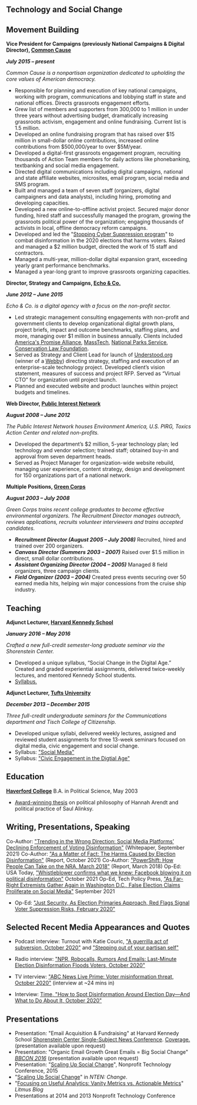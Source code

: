 ##  Technology and Social Change

##  Movement Building

**Vice President for Campaigns (previously National Campaigns & Digital Director), [Common Cause](http://www.commoncause.org)**

***July 2015 – present***

*Common Cause is a nonpartisan organization dedicated to upholding the core values of American democracy.*

- Responsible for planning and execution of key national campaigns, working with program, communications and lobbying staff in state and national offices. Directs grassroots engagement efforts.
- Grew list of members and supporters from 300,000 to 1 million in under three years without advertising budget, dramatically increasing grassroots activism, engagement and online fundraising. Current list is 1.5 million.
- Developed an online fundraising program that has raised over $15 million in small-dollar online contributions, increased online contributions from $500,000/year to over $5M/year.
- Developed a digital-first grassroots engagement program, recruiting thousands of Action Team members for daily actions like phonebanking, textbanking and social media engagement.
- Directed digital communications including digital campaigns, national and state affiliate websites, microsites, email program, social media and SMS program.
- Built and managed a team of seven staff (organizers, digital campaigners and data analysts), including hiring, promoting and developing capacities.
- Developed a new online-to-offline activist project. Secured major donor funding, hired staff and successfully managed the program, growing the grassroots political power of the organization; engaging thousands of activists in local, offline democracy reform campaigns.
- Developed and led the "[Stopping Cyber Suppression program](https://www.commoncause.org/our-work/voting-and-elections/election-protection/stopping-cyber-suppression-and-voting-disinformation/)" to combat disinformation in the 2020 elections that harms voters. Raised and managed a $2 million budget, directed the work of 15 staff and contractors.
- Managed a multi-year, million-dollar digital expansion grant, exceeding yearly grant performance benchmarks.
- Managed a year-long grant to improve grassroots organizing capacities.


**Director, Strategy and Campaigns, [Echo & Co.](http://echo.co)**

***June 2012 – June 2015*** 

*Echo & Co. is a digital agency with a focus on the non-profit sector.*  

- Led strategic management consulting engagements with non-profit and government clients to develop organizational digital growth plans, project briefs, impact and outcome benchmarks, staffing plans, and more, managing over $1 million in business annually. Clients included [America's Promise Alliance](https://www.americaspromise.org/), [MassTech](http://masstech.org/), [National Parks Service](https://www.nps.gov/index.htm), [Conservation Law Foundation](https://www.clf.org/).  
- Served as Strategy and Client Lead for launch of [Understood.org](https://www.understood.org/en) (winner of a [Webby](https://www.webbyawards.com/winners/2017/websites/general-website/familyparenting/understoodorg/)) directing strategy, staffing and execution of an enterprise-scale technology project. Developed client’s vision statement, measures of success and project RFP. Served as “Virtual CTO” for organization until project launch. 
- Planned and executed website and product launches within project budgets and timelines.
  

**Web Director, [Public Interest Network](http://publicinterestgrfx.org/)**

***August 2008 – June 2012***  

*The Public Interest Network houses Environment America, U.S. PIRG, Toxics Action Center and related non-profits.*  

- Developed the department’s $2 million, 5-year technology plan; led technology and vendor selection; trained staff; obtained buy-in and approval from seven department heads.
- Served as Project Manager for organization-wide website rebuild, managing user experience, content strategy, design and development for 150 organizations part of a national network.
 
**Multiple Positions, [Green Corps](http://www.greencorps.org)**

***August 2003 – July 2008*** 

*Green Corps trains recent college graduates to become effective environmental organizers. The Recruitment Director manages outreach, reviews applications, recruits volunteer interviewers and trains accepted candidates.*  

- ***Recruitment Director (August 2005 – July 2008)*** Recruited, hired and trained over 200 organizers. 
- ***Canvass Director (Summers 2003 – 2007)*** Raised over $1.5 million in direct, small dollar contributions. 
- ***Assistant Organizing Director (2004 – 2005)*** Managed 8 field organizers, three campaign clients.  
- ***Field Organizer (2003 – 2004)*** Created press events securing over 50 earned media hits, helping win major concessions from the cruise ship industry.

##  Teaching

**Adjunct Lecturer, [Harvard Kennedy School](http://www.hks.harvard.edu)**

***January 2016 – May 2016*** 

*Crafted a new full-credit semester-long graduate seminar via the Shorenstein Center.* 

- Developed a unique syllabus, “Social Change in the Digital Age.” Created and graded experiential assignments, delivered twice-weekly lectures, and mentored Kennedy School students. 
- [Syllabus.](https://sites.hks.harvard.edu/syllabus/DPI-658.pdf "DPI 658 Social Change in the Digital Age")

**Adjunct Lecturer, [Tufts University](http://www.tufts.edu)**

***December 2013 – December 2015*** 

*Three full-credit undergraduate seminars for the Communications department and Tisch College of Citizenship.* 

- Developed unique syllabi, delivered weekly lectures, assigned and reviewed student assignments for three 13-week seminars focused on digital media, civic engagement and social change.
- Syllabus: ["Social Media"](https://medium.com/exp50-social-media/exp50-social-media-syllabus-5583b6efff)
- Syllabus: ["Civic Engagement in the Digtial Age"](http://excollege.tufts.edu/sites/all/themes/asbase/assets/documents/syllabi_14fall/EXP-0050.pdf)


##  Education

**[Haverford College](https://www.haverford.edu/)** B.A. in Political Science, May 2003

- [Award-winning thesis](https://scholarship.tricolib.brynmawr.edu/bitstream/handle/10066/732/2003LittlewoodJ.pdf) on political philosophy of Hannah Arendt and political practice of Saul Alinksy.

## Writing, Presentations, Speaking

Co-Author: ["Trending in the Wrong Direction: Social Media Platforms’ Declining Enforcement of Voting Disinformation"](https://www.commoncause.org/wp-content/uploads/2021/09/Disinfo_WhitePaperv3.pdf) (Whitepaper, September 2021)
Co-Author: ["As a Matter of Fact: The Harms Caused by Election Disinformation"](https://www.commoncause.org/wp-content/uploads/2021/10/CC_AsaMatterofFact_FINAL_10.27.21.pdf) (Report, October 2021)
Co-Author: ["PowerShift: How People Can Take on the NRA, March 2018"](https://takingonthenra.org/) (Report, March 2018) 
Op-Ed: USA Today, ["Whistleblower confirms what we knew: Facebook blowing it on political disinformation"](https://www.usatoday.com/story/opinion/2021/10/08/facebook-twitter-political-disinformation/6026677001/) October 2021
Op-Ed, Tech Policy Press, ["As Far-Right Extremists Gather Again in Washington D.C., False Election Claims Proliferate on Social Media"](https://techpolicy.press/as-far-right-extremists-gather-again-in-washington-d-c-false-election-claims-proliferate-on-social-media/) September 2021
- Op-Ed: ["Just Security, As Election Primaries Approach, Red Flags Signal Voter Suppression Risks, February 2020"](https://www.justsecurity.org/68514/as-election-primaries-approach-red-flags-signal-voter-suppression-risks/)

## Selected Recent Media Appearances and Quotes

- Podcast interview: Turnout with Katie Couric, ["A guerrilla act of subversion, October 2020"](https://podcasts.apple.com/us/podcast/episode-3-a-guerrilla-act-of-subversion/id1532057693?i=1000494815601) and ["Stepping out of your partisan self"](https://podcasts.apple.com/us/podcast/episode-7-stepping-out-of-your-partisan-self/id1532057693?i=1000498276928)

- Radio interview: ["NPR, Robocalls, Rumors And Emails: Last-Minute Election Disinformation Floods Voters, October 2020"](https://www.npr.org/2020/10/24/927300432/robocalls-rumors-and-emails-last-minute-election-disinformation-floods-voters)

- TV interview: ["ABC News Live Prime: Voter misinformation threat, October 2020"](https://youtu.be/exxsaEeIQ-4?t=1306) (interview at ~24 mins in)

- Interview: [Time, "How to Spot Disinformation Around Election Day—And What to Do About It, October 2020"](https://time.com/5905903/election-misinformation/)

## Presentations

- Presentation: "Email Acquisition & Fundraising" at Harvard Kennedy School [Shorenstein Center Single-Subject News Conference](https://shorensteincenter.org/single-subject-news-sites-engagement/). [Coverage.](http://www.niemanlab.org/2017/12/looking-beyond-news-for-inspiration/) (presentation available upon request)
- Presentation: "Organic Email Growth Great Emails = Big Social Change" _[BBCON 2016](https://community.blackbaud.com/blogs/71/2845)_ (presentation available upon request)
- Presentation: "[Scaling Up Social Change](https://15ntc.sched.com/event/1z3n/scaling-up-social-change-is-the-netroots-model-for-you-15ntcscalechange)", Nonprofit Technology Conference, 2015
- "[Scaling Up Social Change](https://issuu.com/ntenorg/docs/change_mar2014_issu_44bb7d933ccc74)" in _NTEN: Change_.
- "[Focusing on Useful Analytics: Vanity Metrics vs. Actionable Metrics](https://litmus.com/blog/focusing-on-useful-analytics-vanity-metrics-vs-actionable-metrics)" _Litmus Blog_
- Presentations at 2014 and 2013 Nonprofit Technology Conference
